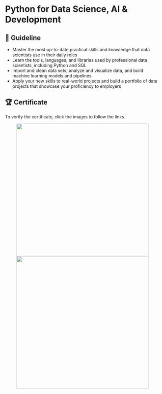 # Python for Data Science, AI & Development

## 📑 Guideline
- Master the most up-to-date practical skills and knowledge that data scientists use in their daily roles
- Learn the tools, languages, and libraries used by professional data scientists, including Python and SQL
- Import and clean data sets, analyze and visualize data, and build machine learning models and pipelines
- Apply your new skills to real-world projects and build a portfolio of data projects that showcase your proficiency to employers

## 🏆 Certificate 
To verify the certificate, click the images to follow the links.

<p align="middle">
  <a href="https://coursera.org/share/3d5df3122afe613b17eb63428966c57b"><img src="https://github.com/wangkuanhua/Image/blob/main/IBM-Data-Science-Professional-Certificate/04.%20Python%20for%20Data%20Science%2C%20AI%20%26%20Development/Certificate-Python_for_Data_Sci_and_AI_Development.png" height="430"></a>
  <a href="https://www.credly.com/badges/7285907f-c2f7-4903-aade-8d9ea3cf64d3"><img src="https://github.com/wangkuanhua/Image/blob/main/IBM-Data-Science-Professional-Certificate/04.%20Python%20for%20Data%20Science%2C%20AI%20%26%20Development/Badge-Python_for_Data_Sci_and_AI_Foundational.png" height="430"></a>
</p>

